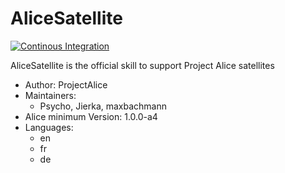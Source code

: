 # AliceSatellite

[![Continous Integration](https://gitlab.com/project-alice-assistant/skills/skill_AliceSatellite/badges/master/pipeline.svg)](https://gitlab.com/project-alice-assistant/skills/skill_AliceSatellite/pipelines/latest)

AliceSatellite is the official skill to support Project Alice satellites

- Author: ProjectAlice
- Maintainers:
  - Psycho, Jierka, maxbachmann
- Alice minimum Version: 1.0.0-a4
- Languages:
  - en
  - fr
  - de
